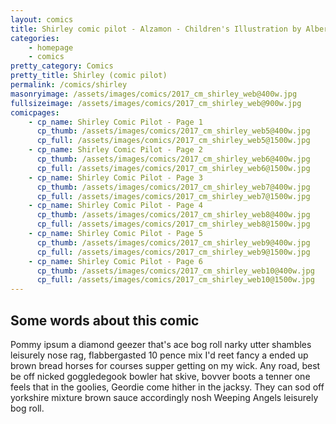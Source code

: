 ```yaml
---
layout: comics
title: Shirley comic pilot - Alzamon - Children's Illustration by Alberto Gonzalez
categories: 
    - homepage
    - comics
pretty_category: Comics
pretty_title: Shirley (comic pilot)
permalink: /comics/shirley
masonryimage: /assets/images/comics/2017_cm_shirley_web@400w.jpg
fullsizeimage: /assets/images/comics/2017_cm_shirley_web@900w.jpg
comicpages:
    - cp_name: Shirley Comic Pilot - Page 1
      cp_thumb: /assets/images/comics/2017_cm_shirley_web5@400w.jpg
      cp_full: /assets/images/comics/2017_cm_shirley_web5@1500w.jpg
    - cp_name: Shirley Comic Pilot - Page 2
      cp_thumb: /assets/images/comics/2017_cm_shirley_web6@400w.jpg
      cp_full: /assets/images/comics/2017_cm_shirley_web6@1500w.jpg  
    - cp_name: Shirley Comic Pilot - Page 3
      cp_thumb: /assets/images/comics/2017_cm_shirley_web7@400w.jpg
      cp_full: /assets/images/comics/2017_cm_shirley_web7@1500w.jpg
    - cp_name: Shirley Comic Pilot - Page 4
      cp_thumb: /assets/images/comics/2017_cm_shirley_web8@400w.jpg
      cp_full: /assets/images/comics/2017_cm_shirley_web8@1500w.jpg 
    - cp_name: Shirley Comic Pilot - Page 5
      cp_thumb: /assets/images/comics/2017_cm_shirley_web9@400w.jpg
      cp_full: /assets/images/comics/2017_cm_shirley_web9@1500w.jpg 
    - cp_name: Shirley Comic Pilot - Page 6
      cp_thumb: /assets/images/comics/2017_cm_shirley_web10@400w.jpg
      cp_full: /assets/images/comics/2017_cm_shirley_web10@1500w.jpg 
---
```

## Some words about this comic

Pommy ipsum a diamond geezer that's ace bog roll narky utter shambles leisurely nose rag, flabbergasted 10 pence mix I'd reet fancy a ended up brown bread horses for courses supper getting on my wick. Any road, best be off nicked goggledegook bowler hat skive, bovver boots a tenner one feels that in the goolies, Geordie come hither in the jacksy. They can sod off yorkshire mixture brown sauce accordingly nosh Weeping Angels leisurely bog roll.